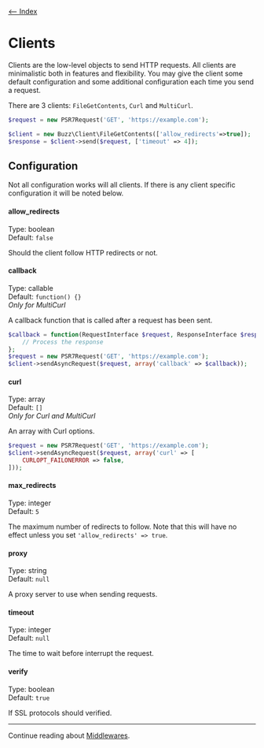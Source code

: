 [<-- Index](/doc/index.md)

# Clients

Clients are the low-level objects to send HTTP requests. All clients are minimalistic both in 
features and flexibility. You may give the client some default configuration and some additional 
configuration each time you send a request. 

There are 3 clients: `FileGetContents`, `Curl` and `MultiCurl`. 

```php
$request = new PSR7Request('GET', 'https://example.com');

$client = new Buzz\Client\FileGetContents(['allow_redirects'=>true]);
$response = $client->send($request, ['timeout' => 4]);
```

## Configuration

Not all configuration works will all clients. If there is any client specific configuration it 
will be noted below. 

#### allow_redirects

Type: boolean<br>
Default: `false`

Should the client follow HTTP redirects or not. 

#### callback

Type: callable<br>
Default: `function() {}`<br>
*Only for MultiCurl*

A callback function that is called after a request has been sent. 

```php
$callback = function(RequestInterface $request, ResponseInterface $response = null, ClientException $exception = null) {
    // Process the response
};
$request = new PSR7Request('GET', 'https://example.com');
$client->sendAsyncRequest($request, array('callback' => $callback));
```

#### curl

Type: array<br>
Default: `[]`<br>
*Only for Curl and MultiCurl*

An array with Curl options. 

```php
$request = new PSR7Request('GET', 'https://example.com');
$client->sendAsyncRequest($request, array('curl' => [
    CURLOPT_FAILONERROR => false,
]));
```

#### max_redirects

Type: integer<br>
Default: `5`

The maximum number of redirects to follow. Note that this will have no effect unless you set
`'allow_redirects' => true`.

#### proxy

Type: string<br>
Default: `null`

A proxy server to use when sending requests. 

#### timeout

Type: integer<br>
Default: `null`

The time to wait before interrupt the request. 

#### verify

Type: boolean<br>
Default: `true`

If SSL protocols should verified. 

---

Continue reading about [Middlewares](/doc/middlewares.md).
